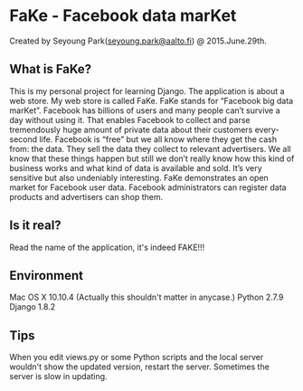 # FaKe - Facebook data marKet
Created by Seyoung Park(seyoung.park@aalto.fi) @ 2015.June.29th.


## What is FaKe?
This is my personal project for learning Django.
The application is about a web store. My web store is called FaKe. FaKe stands for “Facebook big data marKet”. Facebook has billions of users and many people can’t survive a day without using it. That enables Facebook to collect and parse tremendously huge amount of private data about their customers every-second life. Facebook is “free” but we all know where they get the cash from: the data. They sell the data they collect to relevant advertisers. We all know that these things happen but still we don’t really know how this kind of business works and what kind of data is available and sold. It’s very sensitive but also undeniably interesting. FaKe demonstrates an open market for Facebook user data. Facebook administrators can register data products and advertisers can shop them.


## Is it real?
Read the name of the application, it's indeed FAKE!!!


## Environment
Mac OS X 10.10.4 (Actually this shouldn't matter in anycase.)
Python 2.7.9
Django 1.8.2


## Tips
When you edit views.py or some Python scripts and the local server wouldn't
show the updated version, restart the server. Sometimes the server is slow
in updating.
